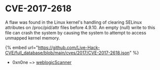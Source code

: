 # CVE-2017-2618

A flaw was found in the Linux kernel's handling of clearing SELinux attributes on /proc/pid/attr files before 4.9.10. An empty (null) write to this file can crash the system by causing the system to attempt to access unmapped kernel memory.

{% embed url="https://github.com/Live-Hack-CVE/full_database/blob/main/cves/2017/CVE-2017-2618.json" %}


* 0xn0ne ~> [weblogicScanner](https://zeste.alice-snow.ru/2017/database/cve-2017-2618/weblogicscanner-0xn0ne)